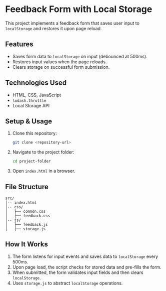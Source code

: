 # Feedback Form with Local Storage

This project implements a feedback form that saves user input to `localStorage` and restores it upon page reload. 

## Features
- Saves form data to `localStorage` on input (debounced at 500ms).
- Restores input values when the page reloads.
- Clears storage on successful form submission.

## Technologies Used
- HTML, CSS, JavaScript
- `lodash.throttle`
- Local Storage API

## Setup & Usage
1. Clone this repository:
   ```sh
   git clone <repository-url>
   ```
2. Navigate to the project folder:
   ```sh
   cd project-folder
   ```
3. Open `index.html` in a browser.

## File Structure
```
src/
│-- index.html
│-- css/
│   ├── common.css
│   ├── feedback.css
│-- js/
│   ├── feedback.js
│   ├── storage.js
```

## How It Works
1. The form listens for input events and saves data to `localStorage` every 500ms.
2. Upon page load, the script checks for stored data and pre-fills the form.
3. When submitted, the form validates input fields and then clears `localStorage`.
4. Uses `storage.js` to abstract `localStorage` operations.
